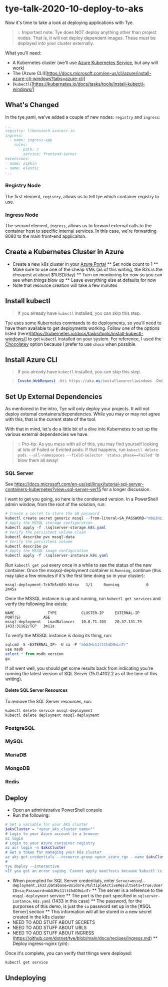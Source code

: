 
# tye-talk-2020-10-deploy-to-aks
Now it's time to take a look at deploying applications with Tye.

> :bulb: Important note: Tye does NOT deploy anything other than project nodes.  That is, it will not deploy dependent images.  These must be deployed into your cluster externally.

What you'll need:
* A Kubernetes cluster (we'll use [Azure Kubernetes Service](https://azure.microsoft.com/en-us/topic/what-is-kubernetes/), but any will work)
* The (Azure CLI)[https://docs.microsoft.com/en-us/cli/azure/install-azure-cli-windows?tabs=azure-cli]
* (`kubectl`([https://kubernetes.io/docs/tasks/tools/install-kubectl-windows/]

## What's Changed
In the tye.yaml, we've added a couple of new nodes: `registry` and `ingress`:
```yaml
...
registry: likenstech.azurecr.io
ingress:
  - name: ingress-app
    rules:
      - path: /
        service: frontend-server
extensions:
- name: zipkin
- name: elastic
...
```

### Registry Node
The first element, `registry`, allows us to tell tye which container registry to use.

### Ingress Node
The second element, `ingress`, allows us to forward external calls to the container host to specific internal services.  In this case, we're forwarding 8080 to the main front-end applicaiton.

## Create a Kubernetes Cluster in Azure
* Create a new k8s cluster in your [Azure Portal](https://portal.azure.com)
** Set node count to 1
** Make sure to use one of the cheap VMs (as of this writing, the B2s is the cheapest at about $1USD/day)
** Turn on monitoring for now so you can see when things blow up
** Leave everything else at defaults for now
* Note that resource creation will take a few minutes

## Install kubectl
>If you already have `kubectl` installed, you can skip this step.

Tye uses some Kubernetes commands to do deployments, so you'll need to have them available to get deployments working.
Follow one of the options listed (here)[https://kubernetes.io/docs/tasks/tools/install-kubectl-windows/] to get `kubectl` installed on your system.  For reference, I used the [Chocolatey](https://chocolatey.org) option because I prefer to use `choco` when possible.

## Install Azure CLI
>If you already have `kubectl` installed, you can skip this step.

>```powershell
>Invoke-WebRequest -Uri https://aka.ms/installazurecliwindows -OutFile .\AzureCLI.msi; Start-Process msiexec.exe -Wait -ArgumentList '/I AzureCLI.msi /quiet'; rm .\AzureCLI.msi
>```

## Set Up External Dependencies
As mentioned in the intro, Tye will only deploy your projects.  It will not deploy external containers/dependencies.  While you may or may not agree with this, that is the current state of the tool.

With that in mind, let's do a little bit of a dive into Kubernetes to set up the various external dependencies we have.

> :bulb: Pro-tip: As you mess with all of this, you may find yourself looking at lots of Failed or Evicted pods.  If that happens, run `kubectl delete pods --all-namespaces --field-selector 'status.phase==Failed'` to blow them all away!

### SQL Server
See https://docs.microsoft.com/en-us/sql/linux/tutorial-sql-server-containers-kubernetes?view=sql-server-ver15 for a longer discussion.

I want to get you going, so here is the condensed version.  In a PowerShell admin window, from the root of the solution, run:

```powershell
# Create a secret to store the SA password
kubectl create secret generic mssql --from-literal=SA_PASSWORD="mbGJHz11ltChdD9xLnTr"
# Apply the MSSQL storage configuration
kubectl apply -f .\sqlserver-storage.k8s.yaml
# Verify the persistent volume claim
kubectl describe pvc mssql-data
# Verify the persistent volume
kubectl describe pv
# Apply the MSSQL image configuration
kubectl apply -f .\sqlserver-instance.k8s.yaml
```

Run `kubectl get pod` every once in a while to see the status of the new container.  Once the msqsql-deployment container is `Running`, continue (this may take a few minutes if it's the first time doing so in your cluster):
```text
mssql-deployment-7cb7b5c689-h8rxv   1/1     Running            0          2m45s
```

Once the MSSQL instance is up and running, run `kubectl get services` and verify the following line exists:
```text
NAME               TYPE           CLUSTER-IP     EXTERNAL-IP    PORT(S)          AGE
mssql-deployment   LoadBalancer   10.0.71.103    20.37.131.79   1433:31162/TCP   3m11s
```

To verify the MSSQL instance is doing its thing, run:
```powershell
sqlcmd -S <EXTERNAL_IP> -U sa -P "mbGJHz11ltChdD9xLnTr"
use msdb
select * from msdb_version
go
```

If all went well, you should get some results back from indicating you're running the latest version of SQL Server (15.0.4102.2 as of the time of this writing).

#### Delete SQL Server Resources
To remove the SQL Server resources, run:

```powershell
kubectl delete service mssql-deployment 
kubectl delete deployment mssql-deployment 
```

### PostgreSQL
### MySQL
### MariaDB
### MongoDB
### Redis

## Deploy
* Open an administrative PowerShell console
* Run the following:
```powershell
# Set a variable for your AKS cluster
$aksCluster = "<your_aks_cluster_name>""
# Login to your Azure account in a browser
az login 
# Login to your Azure container registry
az acr login -n $aksCluster
# Get a token for managing your k8s cluster
az aks get-credentials --resource-group <your_azure_rg> --name $aksCluster
#
tye deploy --interactive
>If you get an error saying `Cannot apply manifests because kubectl is not installed.`, please follow the steps above to install `kubectl`.
```
* When prompted for SQL Server credentials, enter `Server=mssql-deployment,1433;Database=Usidore;MultipleActiveResultSets=true;User ID=sa;Password=mbGJHz11ltChdD9xLnTr`
** The server is a reference to the `msqql-deployment` service
** The port is the port specified in `sqlserver-isntance.k8s.yaml` (1433 in this case)
** The password, for the purporses of this demo, is just the `sa` password set up in the [#SQL Server] section
** This information will all be stored in a new secret created in the k8s cluster
* NEED TO ADD STUFF ABOUT SECRETS
* NEED TO ADD STUFF ABOUT URLS
* NEED TO ADD STUFF ABOUT INGRESS (https://github.com/dotnet/tye/blob/main/docs/recipes/ingress.md)
** Deploy ingress-nginx (y/n):

Once it's complete, you can verify that things were deployed:
```powershell
kubectl get service
```



## Undeploying
